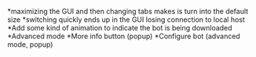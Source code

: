 *maximizing the GUI and then changing tabs makes is turn into the default size
*switching quickly ends up in the GUI losing connection to local host
*Add some kind of animation to indicate the bot is being downloaded
*Advanced mode
*More info button (popup)
*Configure bot (advanced mode, popup)